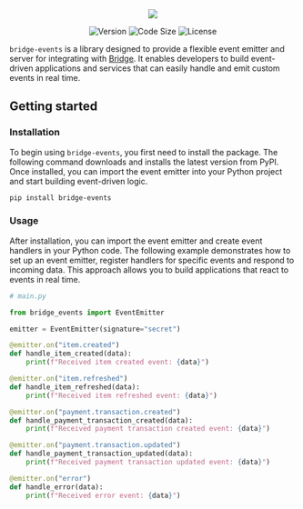 <div align="center">
  <img src="https://github.com/user-attachments/assets/933780a4-7e5c-4730-bd8b-6bfc83ead5f1" />
</div>

<div align="center">

![Version](https://img.shields.io/pypi/v/bridge-events?style=for-the-badge&colorA=4c566a&colorB=5382a1&logo=pypi&logoColor=white)
![Code Size](https://img.shields.io/github/languages/code-size/julienbenac/bridge-events?style=for-the-badge&colorA=4c566a&colorB=ebcb8b&logo=github&logoColor=white)
![License](https://img.shields.io/github/license/julienbenac/bridge-events?style=for-the-badge&colorA=4c566a&colorB=a3be8c)

</div>

`bridge-events` is a library designed to provide a flexible event emitter and server for integrating with [Bridge](https://www.bridgeapi.io). It enables developers to build event-driven applications and services that can easily handle and emit custom events in real time.

## Getting started

### Installation

To begin using `bridge-events`, you first need to install the package. The following command downloads and installs the latest version from PyPI. Once installed, you can import the event emitter into your Python project and start building event-driven logic.

```bash
pip install bridge-events
```

### Usage

After installation, you can import the event emitter and create event handlers in your Python code. The following example demonstrates how to set up an event emitter, register handlers for specific events and respond to incoming data. This approach allows you to build applications that react to events in real time.

```python
# main.py

from bridge_events import EventEmitter

emitter = EventEmitter(signature="secret")

@emitter.on("item.created")
def handle_item_created(data):
    print(f"Received item created event: {data}")

@emitter.on("item.refreshed")
def handle_item_refreshed(data):
    print(f"Received item refreshed event: {data}")

@emitter.on("payment.transaction.created")
def handle_payment_transaction_created(data):
    print(f"Received payment transaction created event: {data}")

@emitter.on("payment.transaction.updated")
def handle_payment_transaction_updated(data):
    print(f"Received payment transaction updated event: {data}")

@emitter.on("error")
def handle_error(data):
    print(f"Received error event: {data}")
```
